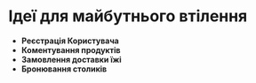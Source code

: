 # Ідеї для майбутнього втілення
* **Реєстрація Користувача**
* **Коментування продуктів**
* **Замовлення доставки їжі**
* **Бронювання столиків**
